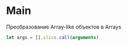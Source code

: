 # Main

Преобразование Array-like объектов в Arrays
``` javascript
let args = [].slice.call(arguments)
```
